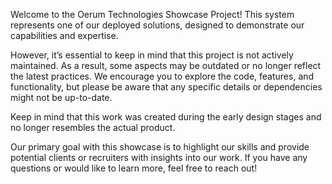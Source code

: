 Welcome to the Oerum Technologies Showcase Project! This system represents one of our deployed solutions, designed to demonstrate our capabilities and expertise.

However, it’s essential to keep in mind that this project is not actively maintained. As a result, some aspects may be outdated or no longer reflect the latest practices. We encourage you to explore the code, features, and functionality, but please be aware that any specific details or dependencies might not be up-to-date.

Keep in mind that this work was created during the early design stages and no longer resembles the actual product.

Our primary goal with this showcase is to highlight our skills and provide potential clients or recruiters with insights into our work. If you have any questions or would like to learn more, feel free to reach out!
